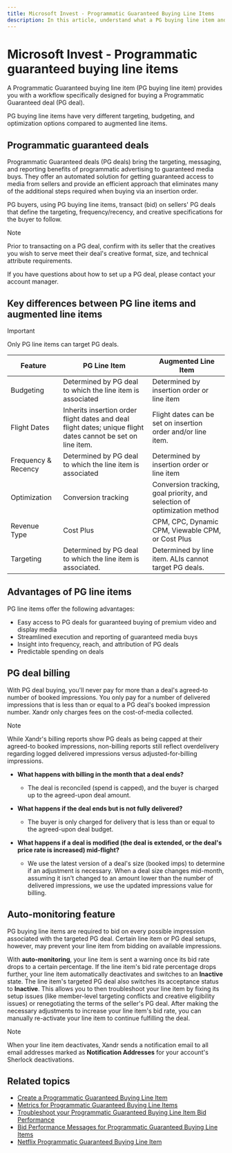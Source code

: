 ```yaml
---
title: Microsoft Invest - Programmatic Guaranteed Buying Line Items 
description: In this article, understand what a PG buying line item and a PG deal are, the advantages of PG line items, and how billing works for a PG deal.
---
```


# Microsoft Invest - Programmatic guaranteed buying line items

A Programmatic Guaranteed buying line item (PG buying line item) provides you with a workflow specifically designed for buying a Programmatic Guaranteed deal (PG deal).

PG buying line items have very different targeting, budgeting, and optimization options compared to augmented line items.

## Programmatic guaranteed deals

Programmatic Guaranteed deals (PG deals) bring the targeting, messaging, and reporting benefits of programmatic advertising to guaranteed media buys. They offer an automated solution for getting guaranteed access to media from sellers and provide an efficient approach that eliminates many of the additional steps required when buying via an insertion order.

PG buyers, using PG buying line items, transact (bid) on sellers' PG deals that define the targeting, frequency/recency, and creative
specifications for the buyer to follow.

> [!NOTE]
> Prior to transacting on a PG deal, confirm with its seller that the creatives you wish to serve meet their deal's creative format, size, and technical attribute requirements.

If you have questions about how to set up a PG deal, please contact your account manager.

## Key differences between PG line items and augmented line items

> [!IMPORTANT]
> Only PG line items can target PG deals.

| Feature | PG Line Item | Augmented Line Item |
|---|---|---|
| Budgeting | Determined by PG deal to which the line item is associated | Determined by insertion order or line item |
| Flight Dates | Inherits insertion order flight dates and deal flight dates; unique flight dates cannot be set on line item. | Flight dates can be set on insertion order and/or line item. |
| Frequency & Recency | Determined by PG deal to which the line item is associated | Determined by insertion order or line item |
| Optimization | Conversion tracking | Conversion tracking, goal priority, and selection of optimization method |
| Revenue Type | Cost Plus | CPM, CPC, Dynamic CPM, Viewable CPM, or Cost Plus |
| Targeting | Determined by PG deal to which the line item is associated. | Determined by line item. ALIs cannot target PG deals. |

## Advantages of PG line items

PG line items offer the following advantages:

- Easy access to PG deals for guaranteed buying of premium video and display media
- Streamlined execution and reporting of guaranteed media buys
- Insight into frequency, reach, and attribution of PG deals
- Predictable spending on deals

## PG deal billing

With PG deal buying, you'll never pay for more than a deal's agreed-to number of booked impressions. You only pay for a number of  delivered impressions that is less than or equal to a PG deal's booked impression number. Xandr only charges fees on the cost-of-media collected.

> [!NOTE]
> While Xandr's billing reports show PG deals as being capped at their agreed-to booked impressions, non-billing reports still reflect overdelivery regarding logged delivered impressions versus adjusted-for-billing impressions.

- **What happens with billing in the month that a deal ends?**
  - The deal is reconciled (spend is capped), and the buyer is charged up to the agreed-upon deal amount.

- **What happens if the deal ends but is not fully delivered?**
  - The buyer is only charged for delivery that is less than or equal to the agreed-upon deal budget.

- **What happens if a deal is modified (the deal is extended, or the deal's price rate is increased) mid-flight?**
  - We use the latest version of a deal's size (booked imps) to determine if an adjustment is necessary. When a deal size changes   mid-month, assuming it isn't changed to an amount lower than the number of delivered impressions, we use the updated impressions    value for billing.

## Auto-monitoring feature

PG buying line items are required to bid on every possible impression associated with the targeted PG deal. Certain line item or PG deal setups, however, may prevent your line item from bidding on available impressions.

With **auto-monitoring**, your line item is sent a warning once its bid rate drops to a certain percentage. If the line item's bid rate percentage drops further, your line item automatically deactivates and switches to an **Inactive** state. The line item's targeted PG deal also switches its acceptance status to **Inactive**. This allows you to then troubleshoot your line item by fixing its setup issues (like member-level targeting conflicts and creative eligibility issues) or renegotiating the terms of the seller's PG deal. After making the necessary adjustments to increase your line item's bid rate, you can manually re-activate your line item to continue fulfilling the deal.

> [!NOTE]
> When your line item deactivates, Xandr sends a notification email to all email addresses marked as **Notification Addresses** for your account's Sherlock deactivations.

## Related topics

- [Create a Programmatic Guaranteed Buying Line Item](create-a-programmatic-guaranteed-buying-line-item.md)
- [Metrics for Programmatic Guaranteed Buying Line Items](metrics-for-programmatic-guaranteed-buying-line-items.md)
- [Troubleshoot your Programmatic Guaranteed Buying Line Item Bid Performance](troubleshoot-your-programmatic-guaranteed-buying-line-item-bid-performance.md)
- [Bid Performance Messages for Programmatic Guaranteed Buying Line Items](bid-performance-messages-for-programmatic-guaranteed-buying-line-items.md)
- [Netflix Programmatic Guaranteed Buying Line Item](netflix-programmatic-guaranteed-buying-line-item.md)
